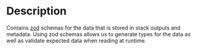 # Description

Contains [zod](https://zod.dev/) schemas for the data that is stored in stack outputs and metadata.
Using zod schemas allows us to generate types for the data as well as validate expected data when reading at runtime.
